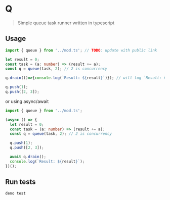# Q

> Simple queue task runner written in typescript

## Usage

```ts
import { queue } from '../mod.ts'; // TODO: update with public link

let result = 0;
const task = (a: number) => (result += a);
const q = queue(task, 2); // 2 is concurrency

q.drain(()=>{console.log(`Result: ${result}`)}); // will log `Result: 6`

q.push(1);
q.push([2, 3]);
```

or using async/await

```ts
import { queue } from '../mod.ts';

(async () => {
  let result = 0;
  const task = (a: number) => (result += a);
  const q = queue(task, 2); // 2 is concurrency

  q.push(1);
  q.push([2, 3]);

  await q.drain();
  console.log(`Result: ${result}`);
})();
```


## Run tests

```
deno test
```
